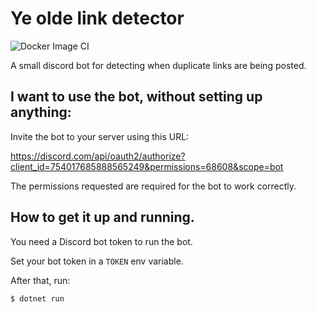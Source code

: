 # Ye olde link detector

![Docker Image CI](https://github.com/dhedegaard/ye-olde-link-detector/workflows/Docker%20Image%20CI/badge.svg)

A small discord bot for detecting when duplicate links are being posted.

## I want to use the bot, without setting up anything:

Invite the bot to your server using this URL:

<https://discord.com/api/oauth2/authorize?client_id=754017685888565249&permissions=68608&scope=bot>

The permissions requested are required for the bot to work correctly.

## How to get it up and running.

You need a Discord bot token to run the bot.

Set your bot token in a `TOKEN` env variable.

After that, run:

```sh
$ dotnet run
```
